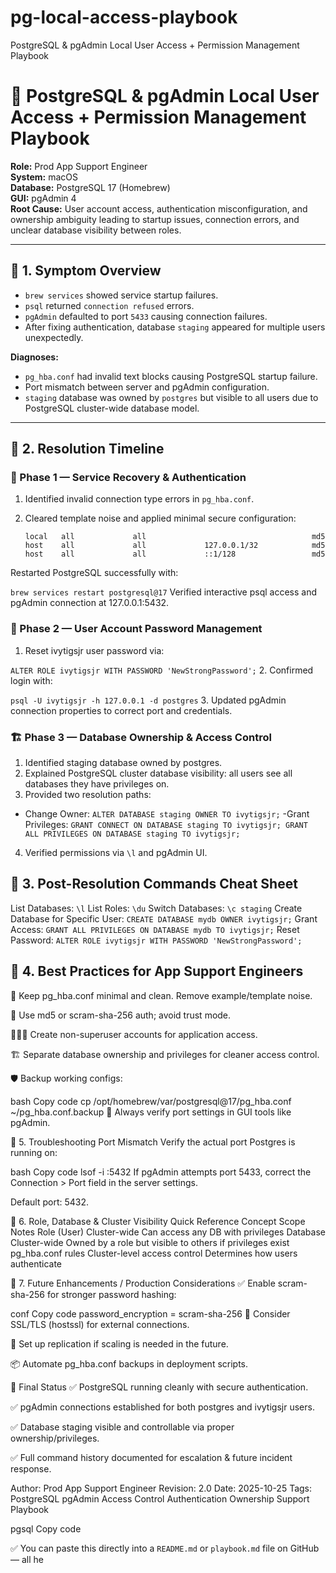 # pg-local-access-playbook
PostgreSQL &amp; pgAdmin Local User Access + Permission Management Playbook

# 🐘 PostgreSQL & pgAdmin Local User Access + Permission Management Playbook

**Role:** Prod App Support Engineer  
**System:** macOS  
**Database:** PostgreSQL 17 (Homebrew)  
**GUI:** pgAdmin 4  
**Root Cause:** User account access, authentication misconfiguration, and ownership ambiguity leading to startup issues, connection errors, and unclear database visibility between roles.

---

## 🧭 1. Symptom Overview

- `brew services` showed service startup failures.  
- `psql` returned `connection refused` errors.  
- `pgAdmin` defaulted to port `5433` causing connection failures.  
- After fixing authentication, database `staging` appeared for multiple users unexpectedly.

**Diagnoses:**

- `pg_hba.conf` had invalid text blocks causing PostgreSQL startup failure.  
- Port mismatch between server and pgAdmin configuration.  
- `staging` database was owned by `postgres` but visible to all users due to PostgreSQL cluster-wide database model.

---

## 🧰 2. Resolution Timeline

### 🐞 Phase 1 — Service Recovery & Authentication

1. Identified invalid connection type errors in `pg_hba.conf`.
2. Cleared template noise and applied minimal secure configuration:

   ```plaintext
   local   all             all                                     md5
   host    all             all             127.0.0.1/32            md5
   host    all             all             ::1/128                 md5
Restarted PostgreSQL successfully with:

   `brew services restart postgresql@17`
Verified interactive psql access and pgAdmin connection at 127.0.0.1:5432.

### 🔐 Phase 2 — User Account Password Management
1. Reset ivytigsjr user password via:

`ALTER ROLE ivytigsjr WITH PASSWORD 'NewStrongPassword';`
2. Confirmed login with:

`psql -U ivytigsjr -h 127.0.0.1 -d postgres`
3. Updated pgAdmin connection properties to correct port and credentials.

### 🏗 Phase 3 — Database Ownership & Access Control
1. Identified staging database owned by postgres.
2. Explained PostgreSQL cluster database visibility: all users see all databases they have privileges on.
3. Provided two resolution paths:
- Change Owner:
``ALTER DATABASE staging OWNER TO ivytigsjr;``
-Grant Privileges:
``GRANT CONNECT ON DATABASE staging TO ivytigsjr;
GRANT ALL PRIVILEGES ON DATABASE staging TO ivytigsjr;``
4. Verified permissions via `\l` and pgAdmin UI.

## 🧰 3. Post-Resolution Commands Cheat Sheet
List Databases:
`\l`
List Roles:
`\du`
Switch Databases:
`\c staging`
Create Database for Specific User:
`CREATE DATABASE mydb OWNER ivytigsjr;`
Grant Access:
`GRANT ALL PRIVILEGES ON DATABASE mydb TO ivytigsjr;`
Reset Password:
`ALTER ROLE ivytigsjr WITH PASSWORD 'NewStrongPassword';`
## 🧭 4. Best Practices for App Support Engineers
🧼 Keep pg_hba.conf minimal and clean. Remove example/template noise.

🔐 Use md5 or scram-sha-256 auth; avoid trust mode.

🧑🏽‍💻 Create non-superuser accounts for application access.

🏗 Separate database ownership and privileges for cleaner access control.

🛡 Backup working configs:

bash
Copy code
cp /opt/homebrew/var/postgresql@17/pg_hba.conf ~/pg_hba.conf.backup
🧭 Always verify port settings in GUI tools like pgAdmin.

🧭 5. Troubleshooting Port Mismatch
Verify the actual port Postgres is running on:

bash
Copy code
lsof -i :5432
If pgAdmin attempts port 5433, correct the Connection > Port field in the server settings.

Default port: 5432.

🧭 6. Role, Database & Cluster Visibility Quick Reference
Concept	Scope	Notes
Role (User)	Cluster-wide	Can access any DB with privileges
Database	Cluster-wide	Owned by a role but visible to others if privileges exist
pg_hba.conf rules	Cluster-level access control	Determines how users authenticate

🧭 7. Future Enhancements / Production Considerations
✅ Enable scram-sha-256 for stronger password hashing:

conf
Copy code
password_encryption = scram-sha-256
🔐 Consider SSL/TLS (hostssl) for external connections.

🧭 Set up replication if scaling is needed in the future.

📦 Automate pg_hba.conf backups in deployment scripts.

🏁 Final Status
✅ PostgreSQL running cleanly with secure authentication.

✅ pgAdmin connections established for both postgres and ivytigsjr users.

✅ Database staging visible and controllable via proper ownership/privileges.

✅ Full command history documented for escalation & future incident response.

Author: Prod App Support Engineer
Revision: 2.0
Date: 2025-10-25
Tags: PostgreSQL pgAdmin Access Control Authentication Ownership Support Playbook

pgsql
Copy code

✅ You can paste this directly into a `README.md` or `playbook.md` file on GitHub — all he
